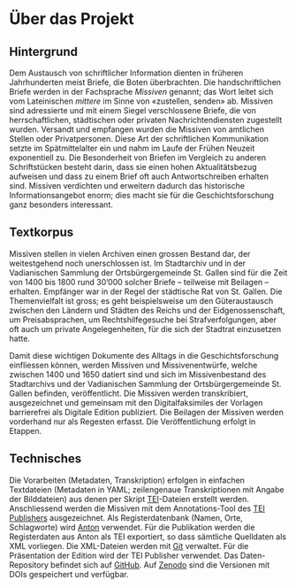# Über das Projekt

## Hintergrund

Dem Austausch von schriftlicher Information dienten in früheren Jahrhunderten meist Briefe, die Boten überbrachten. Die handschriftlichen Briefe werden in der Fachsprache *Missiven* genannt; das Wort leitet sich vom Lateinischen *mittere* im Sinne von «zustellen, senden» ab. Missiven sind adressierte und mit einem Siegel verschlossene Briefe, die von herrschaftlichen, städtischen oder privaten Nachrichtendiensten zugestellt wurden. Versandt und empfangen wurden die Missiven von amtlichen Stellen oder Privatpersonen. Diese Art der schriftlichen Kommunikation setzte im Spätmittelalter ein und nahm im Laufe der Frühen Neuzeit exponentiell zu. Die Besonderheit von Briefen im Vergleich zu anderen Schriftstücken besteht darin, dass sie einen hohen Aktualitätsbezug aufweisen und dass zu einem Brief oft auch Antwortschreiben erhalten sind. Missiven verdichten und erweitern dadurch das historische Informationsangebot enorm; dies macht sie für die Geschichtsforschung ganz besonders interessant.

## Textkorpus

Missiven stellen in vielen Archiven einen grossen Bestand dar, der weitestgehend noch unerschlossen ist. Im Stadtarchiv und in der Vadianischen Sammlung der Ortsbürgergemeinde St. Gallen sind für die Zeit von 1400 bis 1800 rund 30’000 solcher Briefe – teilweise mit Beilagen – erhalten. Empfänger war in der Regel der städtische Rat von St. Gallen. Die Themenvielfalt ist gross; es geht beispielsweise um den Güteraustausch zwischen den Ländern und Städten des Reichs und der Eidgenossenschaft, um Preisabsprachen, um Rechtshilfegesuche bei Strafverfolgungen, aber oft auch um private Angelegenheiten, für die sich der Stadtrat einzusetzen hatte.

Damit diese wichtigen Dokumente des Alltags in die Geschichtsforschung einfliessen können, werden Missiven und Missivenentwürfe, welche zwischen 1400 und 1650 datiert sind und sich im Missivenbestand des Stadtarchivs und der Vadianischen Sammlung der Ortsbürgergemeinde St. Gallen befinden, veröffentlicht. Die Missiven werden transkribiert, ausgezeichnet und gemeinsam mit den Digitalfaksimiles der Vorlagen barrierefrei als Digitale Edition publiziert. Die Beilagen der Missiven werden vorderhand nur als Regesten erfasst. Die Veröffentlichung erfolgt in Etappen.

## Technisches

Die Vorarbeiten (Metadaten, Transkription) erfolgen in einfachen Textdateien (Metadaten in YAML; zeilengenaue Transkriptionen mit Angabe der Bilddateien) aus denen per Skript [TEI](https://tei-c.org/)-Dateien erstellt werden. Anschliessend werden die Missiven mit dem Annotations-Tool des [TEI Publishers](https://teipublisher.com) ausgezeichnet. Als Registerdatenbank (Namen, Orte, Schlagworte) wird [Anton](https://www.anton.ch) verwendet. Für die Publikation werden die Registerdaten aus Anton als TEI exportiert, so dass sämtliche Quelldaten als XML vorliegen. Die XML-Dateien werden mit [Git](https://git-scm.com/) verwaltet. Für die Präsentation der Edition wird der TEI Publisher verwendet. Das Daten-Repository befindet sich auf [GitHub](https://github.com/Briefverkehr-der-Stadt-St-Gallen/sg-missiven-data). Auf [Zenodo](https://doi.org/10.5281/zenodo.10912276) sind die Versionen mit DOIs gespeichert und verfügbar.
